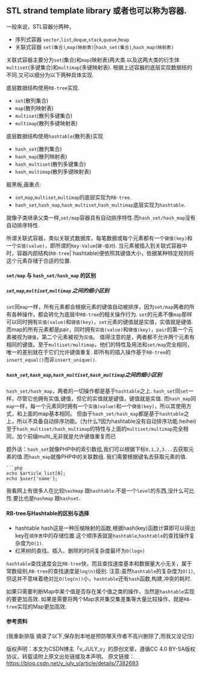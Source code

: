 ## STL strand template library 或者也可以称为容器. 

一般来说，STL容器分两种，

 - 序列式容器 `vector`,`list`,`deque`,`stack`,`queue`,`heap`
 - 关联式容器 `set(集合)`,`map(映射表)`|`hash_set(集合)`,`hash_map(映射表)`
 
关联式容器主要分为`set`(集合)和`map`(映射表)两大类.以及这两大类的衍生体`multiset`(多键集合)和`multimap`(多键映射表).
根据上述容器的底层实现数据结的不同.又可以细分为以下两种具体实现.

底层数据结构使用`RB-tree`实现.

 - `set`(散列集合)
 - `map`(散列映射表)
 - `multiset`(散列多键集合)
 - `multimap`(散列多键映射表)

底层数据结构使用`hashtable`(散列表)实现

 - `hash_set`(散列集合)
 - `hash_map`(散列映射表)
 - `hash_multiset`(散列多键集合)
 - `hash_multimap`(散列多键映射表)

敲黑板,画重点:
 
 - `set`,`map`,`multiset`,`multimap`的底层实现为`RB-tree`.
 - `hash_set`,`hash_map`,`hash_multiset`,`hash_multimap`底层实现为`hashtable`.

就像子类继承父类一样,`set/map`容器具有自动排序特性.而`hash_set/hash_map`没有自动排序特性.

所谓关联式容器，类似关联式数据库，每笔数据或每个元素都有一个`键值(key)`和一个`实值(value)`，即所谓的`Key-Value`(`键-值对`).
当元素被插入到关联式容器中时，容器内部结构(`RB-tree`|`hashtable)便依照其键值大小，依据某种特定规则将这个元素存储于合适的位置.

#### `set/map` 与 `hash_set/hash_map` 的区别 

##### `set`,`map`,`multiset`,`multimap` 之间的细小区别

`set`同`map`一样，所有元素都会根据元素的键值自动被排序，因为`set/map`两者的所有各种操作，都会转化为底层中`RB-tree`的相关操作行为.
`set`的元素不像`map`那样可以同时拥有`实值(value)`和`键值(key)`，`set`元素的键值就是实值，实值就是键值.
而map的所有元素都是pair，同时拥有`实值(value)`和`键值(key)`，`pair`的第一个元素被视为`键值`，第二个元素被视为`实值`。
值得注意的是，两者都不允许两个元素有相同的键值。至于`multiset/multimap`，他们的特性及用法和`set/map`完全相同，唯一的差别就在于它们允许键值重复.
即所有的插入操作基于`RB-tree`的`insert_equal()`而非`insert_unique()`.

##### `hash_set`,`hash_map`,`hash_multiset`,`hash_multimap`之间的细小区别

`hash_set/hash_map`，两者的一切操作都是基于`hashtable`之上.
`hash_set`同`set`一样，尽管它也拥有实值,键值，但它的实值就是键值，键值就是实值.
而`hash_map`同`map`一样，每一个元素同时拥有一个`实值(value)`和一个`键值(key)`，所以其使用方式，和上面的map基本相同。
但由于`hash_set/hash_map`都是基于`hashtable`之上，所以不具备自动排序功能。(为什么?因为hashtable没有自动排序功能.heihei)
至于`hash_multiset/hash_multimap`的特性与上面的`multiset/multimap`完全相同，加个前缀multi_无非就是允许键值重复而已

题外话：`hash_set`就像PHP中的索引数组,我们可以根据下标`0,1,2,3...`去获取元素的值.而`hash_map`就像PHP中的关联数组.
我们需要根据键名去获取元素的值.

    ```php
    echo $article_list[0];
    echo $user['name'];
    
我看网上有很多人在比较`hashmap` 跟`hashtable`.不是一个`level`的东西,没什么可比性.要比也是`hashmap` 跟`hashset`.
    
#### RB-tree与Hashtable的区别与选择

 - hashtable hash这是一种压缩映射的函数,根据hash(key)函数计算即可以得出key在`顺序表`中的存储位置.这个顺序表就是`hashtable`,`hashtable`的查找操作复杂度为`O(1)`.
 - 红黑树的查找、插入、删除的时间复杂度最坏为`O(logn)` 

`hashtable`查找速度会比`RB-tree`快，而且查找速度基本和数据量大小无关，属于常数级别,`RB-tree`的查找速度是`log(n)`级别.
注意:虽然`hashtable`的复杂度为`O(1)`,但这并不意味着绝对比`O(log(n))`小，`hashtable`还有`hash`函数,构建,冲突的耗时.

如果只需要判断Map中某个值是否存在某个值之类的操作，当然是`hashtable`实现的要更加高效.
如果是需要将两个Map求并集交集差集等大量比较操作，就是`RB-tree`实现的Map更加高效.
    
#### 参考资料

(我重新排版 摘录了以下,保存到本地是预防哪天作者不高兴删除了,而我又没记住)

版权声明：本文为CSDN博主「v_JULY_v」的原创文章，遵循CC 4.0 BY-SA版权协议，转载请附上原文出处链接及本声明。
原文链接：https://blog.csdn.net/v_july_v/article/details/7382693